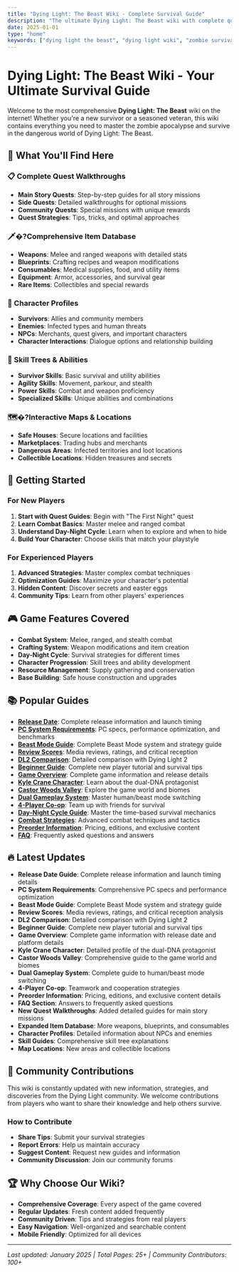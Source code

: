```yaml
---
title: "Dying Light: The Beast Wiki - Complete Survival Guide"
description: "The ultimate Dying Light: The Beast wiki with complete quest walkthroughs, item database, character guides, skill trees, and survival strategies. Master the zombie apocalypse with our comprehensive guides."
date: 2025-01-01
type: "home"
keywords: ["dying light the beast", "dying light wiki", "zombie survival guide", "quest walkthrough", "item database", "character guide", "skill tree", "survival strategies"]
---
```


# Dying Light: The Beast Wiki - Your Ultimate Survival Guide

Welcome to the most comprehensive **Dying Light: The Beast** wiki on the internet! Whether you're a new survivor or a seasoned veteran, this wiki contains everything you need to master the zombie apocalypse and survive in the dangerous world of Dying Light: The Beast.

## 🎯 What You'll Find Here

### 📋 Complete Quest Walkthroughs
- **Main Story Quests**: Step-by-step guides for all story missions
- **Side Quests**: Detailed walkthroughs for optional missions
- **Community Quests**: Special missions with unique rewards
- **Quest Strategies**: Tips, tricks, and optimal approaches

### 🗡�?Comprehensive Item Database
- **Weapons**: Melee and ranged weapons with detailed stats
- **Blueprints**: Crafting recipes and weapon modifications
- **Consumables**: Medical supplies, food, and utility items
- **Equipment**: Armor, accessories, and survival gear
- **Rare Items**: Collectibles and special rewards

### 👥 Character Profiles
- **Survivors**: Allies and community members
- **Enemies**: Infected types and human threats
- **NPCs**: Merchants, quest givers, and important characters
- **Character Interactions**: Dialogue options and relationship building

### 🌟 Skill Trees & Abilities
- **Survivor Skills**: Basic survival and utility abilities
- **Agility Skills**: Movement, parkour, and stealth
- **Power Skills**: Combat and weapon proficiency
- **Specialized Skills**: Unique abilities and combinations

### 🗺�?Interactive Maps & Locations
- **Safe Houses**: Secure locations and facilities
- **Marketplaces**: Trading hubs and merchants
- **Dangerous Areas**: Infected territories and loot locations
- **Collectible Locations**: Hidden treasures and secrets

## 🚀 Getting Started

### For New Players
1. **Start with Quest Guides**: Begin with "The First Night" quest
2. **Learn Combat Basics**: Master melee and ranged combat
3. **Understand Day-Night Cycle**: Learn when to explore and when to hide
4. **Build Your Character**: Choose skills that match your playstyle

### For Experienced Players
1. **Advanced Strategies**: Master complex combat techniques
2. **Optimization Guides**: Maximize your character's potential
3. **Hidden Content**: Discover secrets and easter eggs
4. **Community Tips**: Learn from other players' experiences

## 🎮 Game Features Covered

- **Combat System**: Melee, ranged, and stealth combat
- **Crafting System**: Weapon modifications and item creation
- **Day-Night Cycle**: Survival strategies for different times
- **Character Progression**: Skill trees and ability development
- **Resource Management**: Supply gathering and conservation
- **Base Building**: Safe house construction and upgrades

## 📚 Popular Guides

- **[Release Date](/release-date/)**: Complete release information and launch timing
- **[PC System Requirements](/pc-specs/)**: PC specs, performance optimization, and benchmarks
- **[Beast Mode Guide](/beast-mode-guide/)**: Complete Beast Mode system and strategy guide
- **[Review Scores](/review-scores/)**: Media reviews, ratings, and critical reception
- **[DL2 Comparison](/dl2-comparison/)**: Detailed comparison with Dying Light 2
- **[Beginner Guide](/beginner-guide/)**: Complete new player tutorial and survival tips
- **[Game Overview](/game-overview/)**: Complete game information and release details
- **[Kyle Crane Character](/characters/kyle-crane/)**: Learn about the dual-DNA protagonist
- **[Castor Woods Valley](/map/castor-woods-valley/)**: Explore the game world and biomes
- **[Dual Gameplay System](/guides/dual-gameplay-system/)**: Master human/beast mode switching
- **[4-Player Co-op](/guides/coop-multiplayer/)**: Team up with friends for survival
- **[Day-Night Cycle Guide](/guides/day-night-cycle/)**: Master the time-based survival mechanics
- **[Combat Strategies](/guides/combat-strategies/)**: Advanced combat techniques and tactics
- **[Preorder Information](/preorder-info/)**: Pricing, editions, and exclusive content
- **[FAQ](/faq/)**: Frequently asked questions and answers

## 🔥 Latest Updates

- **Release Date Guide**: Complete release information and launch timing details
- **PC System Requirements**: Comprehensive PC specs and performance optimization
- **Beast Mode Guide**: Complete Beast Mode system and strategy guide
- **Review Scores**: Media reviews, ratings, and critical reception analysis
- **DL2 Comparison**: Detailed comparison with Dying Light 2
- **Beginner Guide**: Complete new player tutorial and survival tips
- **Game Overview**: Complete game information with release date and platform details
- **Kyle Crane Character**: Detailed profile of the dual-DNA protagonist
- **Castor Woods Valley**: Comprehensive guide to the game world and biomes
- **Dual Gameplay System**: Complete guide to human/beast mode switching
- **4-Player Co-op**: Teamwork and cooperation strategies
- **Preorder Information**: Pricing, editions, and exclusive content details
- **FAQ Section**: Answers to frequently asked questions
- **New Quest Walkthroughs**: Added detailed guides for main story missions
- **Expanded Item Database**: More weapons, blueprints, and consumables
- **Character Profiles**: Detailed information about NPCs and enemies
- **Skill Guides**: Comprehensive skill tree explanations
- **Map Locations**: New areas and collectible locations

## 🤝 Community Contributions

This wiki is constantly updated with new information, strategies, and discoveries from the Dying Light community. We welcome contributions from players who want to share their knowledge and help others survive.

### How to Contribute
- **Share Tips**: Submit your survival strategies
- **Report Errors**: Help us maintain accuracy
- **Suggest Content**: Request new guides and information
- **Community Discussion**: Join our community forums

## 🏆 Why Choose Our Wiki?

- **Comprehensive Coverage**: Every aspect of the game covered
- **Regular Updates**: Fresh content added frequently
- **Community Driven**: Tips and strategies from real players
- **Easy Navigation**: Well-organized and searchable content
- **Mobile Friendly**: Optimized for all devices

---

*Last updated: January 2025 | Total Pages: 25+ | Community Contributors: 100+*
